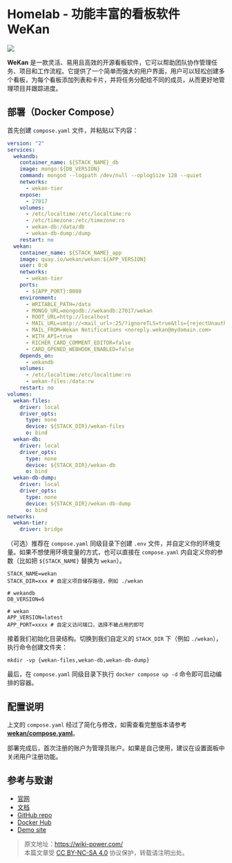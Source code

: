 # Homelab - 功能丰富的看板软件 WeKan

![](https://img.wiki-power.com/d/wiki-media/img/20230508175842.png)

**WeKan** 是一款灵活、易用且高效的开源看板软件，它可以帮助团队协作管理任务、项目和工作流程。它提供了一个简单而强大的用户界面，用户可以轻松创建多个看板，为每个看板添加列表和卡片，并将任务分配给不同的成员，从而更好地管理项目并跟踪进度。

## 部署（Docker Compose）

首先创建 `compose.yaml` 文件，并粘贴以下内容：

```yaml title="compose.yaml"
version: "2"
services:
  wekandb:
    container_name: ${STACK_NAME}_db
    image: mongo:${DB_VERSION}
    command: mongod --logpath /dev/null --oplogSize 128 --quiet
    networks:
      - wekan-tier
    expose:
      - 27017
    volumes:
      - /etc/localtime:/etc/localtime:ro
      - /etc/timezone:/etc/timezone:ro
      - wekan-db:/data/db
      - wekan-db-dump:/dump
    restart: no
  wekan:
    container_name: ${STACK_NAME}_app
    image: quay.io/wekan/wekan:${APP_VERSION}
    user: 0:0
    networks:
      - wekan-tier
    ports:
      - ${APP_PORT}:8080
    environment:
      - WRITABLE_PATH=/data
      - MONGO_URL=mongodb://wekandb:27017/wekan
      - ROOT_URL=http://localhost
      - MAIL_URL=smtp://<mail_url>:25/?ignoreTLS=true&tls={rejectUnauthorized:false}
      - MAIL_FROM=Wekan Notifications <noreply.wekan@mydomain.com>
      - WITH_API=true
      - RICHER_CARD_COMMENT_EDITOR=false
      - CARD_OPENED_WEBHOOK_ENABLED=false
    depends_on:
      - wekandb
    volumes:
      - /etc/localtime:/etc/localtime:ro
      - wekan-files:/data:rw
    restart: no
volumes:
  wekan-files:
    driver: local
    driver_opts:
      type: none
      device: ${STACK_DIR}/wekan-files
      o: bind
  wekan-db:
    driver: local
    driver_opts:
      type: none
      device: ${STACK_DIR}/wekan-db
      o: bind
  wekan-db-dump:
    driver: local
    driver_opts:
      type: none
      device: ${STACK_DIR}/wekan-db-dump
      o: bind
networks:
  wekan-tier:
    driver: bridge
```

（可选）推荐在 `compose.yaml` 同级目录下创建 `.env` 文件，并自定义你的环境变量。如果不想使用环境变量的方式，也可以直接在 `compose.yaml` 内自定义你的参数（比如把 `${STACK_NAME}` 替换为 `wekan`）。

```dotenv title=".env"
STACK_NAME=wekan
STACK_DIR=xxx # 自定义项目储存路径，例如 ./wekan

# wekandb
DB_VERSION=6

# wekan
APP_VERSION=latest
APP_PORT=xxxx # 自定义访问端口，选择不被占用的即可
```

接着我们初始化目录结构。切换到我们自定义的 `STACK_DIR` 下（例如 `./wekan`），执行命令创建文件夹：

```shell
mkdir -vp {wekan-files,wekan-db,wekan-db-dump}
```

最后，在 `compose.yaml` 同级目录下执行 `docker compose up -d` 命令即可启动编排的容器。

## 配置说明

上文的 `compose.yaml` 经过了简化与修改，如需查看完整版本请参考 [**wekan/compose.yaml**](https://github.com/wekan/wekan/blob/master/compose.yaml)。

部署完成后，首次注册的账户为管理员账户。如果是自己使用，建议在设置面板中关闭用户注册功能。

## 参考与致谢

- [官网](https://wekan.github.io/)
- [文档](https://github.com/wekan/wekan/wiki/Docker#note-docker-composeyml-works)
- [GitHub repo](https://github.com/wekan/wekan)
- [Docker Hub](https://hub.docker.com/r/wekanteam/wekan)
- [Demo site](https://boards.wekan.team/b/D2SzJKZDS4Z48yeQH/wekan-open-source-kanban-board-with-mit-license)

> 原文地址：<https://wiki-power.com/>  
> 本篇文章受 [CC BY-NC-SA 4.0](https://creativecommons.org/licenses/by/4.0/deed.zh) 协议保护，转载请注明出处。
